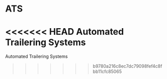 # ATS
<<<<<<< HEAD
Automated Trailering Systems
=======
Automated Trailering Systems
>>>>>>> b9780a216c8ec7dc79098fef4c8fbb11cfc85065
